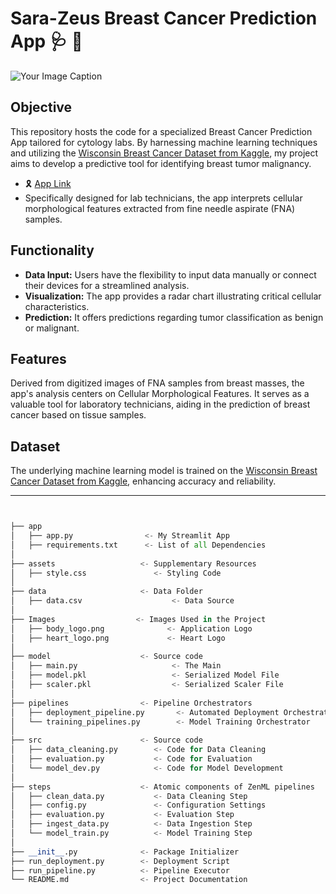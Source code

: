 # Sara-Zeus Breast Cancer Prediction App :stethoscope: :cherry_blossom: 
![Your Image Caption](https://github.com/sara-zeus/Sara-Zeus-Breast-Cancer-Prediction-App/blob/main/images/body_logo.png)




## Objective
This repository hosts the code for a specialized Breast Cancer Prediction App tailored for cytology labs. By harnessing machine learning techniques and utilizing the [Wisconsin Breast Cancer Dataset from Kaggle](https://www.kaggle.com/datasets/uciml/breast-cancer-wisconsin-data), my project aims to develop a predictive tool for identifying breast tumor malignancy. 
 - :reminder_ribbon: [App Link](https://sara-zeus-breast-cancer-prediction-app.streamlit.app)
- Specifically designed for lab technicians, the app interprets cellular morphological features extracted from fine needle aspirate (FNA) samples.

## Functionality
- **Data Input:** Users have the flexibility to input data manually or connect their devices for a streamlined analysis.
- **Visualization:** The app provides a radar chart illustrating critical cellular characteristics.
- **Prediction:** It offers predictions regarding tumor classification as benign or malignant.

## Features
Derived from digitized images of FNA samples from breast masses, the app's analysis centers on Cellular Morphological Features. It serves as a valuable tool for laboratory technicians, aiding in the prediction of breast cancer based on tissue samples.

## Dataset
The underlying machine learning model is trained on the [Wisconsin Breast Cancer Dataset from Kaggle](https://www.kaggle.com/datasets/uciml/breast-cancer-wisconsin-data), enhancing accuracy and reliability.




---

```python


├── app  
│   ├── app.py                <- My Streamlit App 
│   ├── requirements.txt      <- List of all Dependencies 
│
├── assets                   <- Supplementary Resources
│   ├── style.css               <- Styling Code
│  
├── data                     <- Data Folder 
│   ├── data.csv                    <- Data Source 
│   
├── Images                  <- Images Used in the Project 
│   ├── body_logo.png              <- Application Logo   
│   ├── heart_logo.png             <- Heart Logo 
│ 
├── model                    <- Source code
│   ├── main.py                     <- The Main 
│   ├── model.pkl                   <- Serialized Model File
│   ├── scaler.pkl                  <- Serialized Scaler File
│
├── pipelines                <- Pipeline Orchestrators 
│   ├── deployment_pipeline.py       <- Automated Deployment Orchestrator 
│   └── training_pipelines.py        <- Model Training Orchestrator
│   
├── src                      <- Source code 
│   ├── data_cleaning.py        <- Code for Data Cleaning 
│   ├── evaluation.py           <- Code for Evaluation 
│   └── model_dev.py            <- Code for Model Development 
│ 
├── steps                    <- Atomic components of ZenML pipelines 
│   ├── clean_data.py           <- Data Cleaning Step                   
│   ├── config.py               <- Configuration Settings  
│   ├── evaluation.py           <- Evaluation Step         
│   ├── ingest_data.py          <- Data Ingestion Step 
│   └── model_train.py          <- Model Training Step            
│ 
├── __init__.py              <- Package Initializer
├── run_deployment.py        <- Deployment Script
├── run_pipeline.py          <- Pipeline Executor            
└── README.md                <- Project Documentation



```


